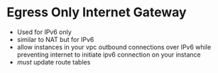# Egress Only Internet Gateway

* Used for IPv6 only
* similar to NAT but for IPv6
* allow instances in your vpc outbound connections over IPv6 while preventing internet to initiate ipv6 connection on your instance
* *must* update route tables
